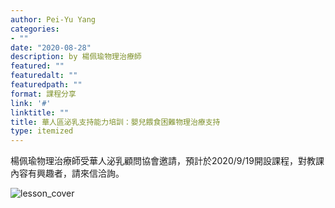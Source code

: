 ```yaml
---
author: Pei-Yu Yang
categories:
- ""
date: "2020-08-28"
description: by 楊佩瑜物理治療師  
featured: ""
featuredalt: ""
featuredpath: ""
format: 課程分享
link: '#'
linktitle: ""
title: 華人區泌乳支持能力培訓：嬰兒餵食困難物理治療支持
type: itemized
---
```


楊佩瑜物理治療師受華人泌乳顧問協會邀請，預計於2020/9/19開設課程，對教課內容有興趣者，請來信洽詢。

![lesson_cover](/announcement/item5_files/item5.png)
